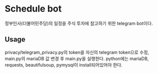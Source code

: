 # Schedule bot

정부인사(더불어민주당)의 일정을 주식 투자에 참고하기 위한 telegram bot이다.

## Usage

privacy/telegram_privacy.py의 token을 자신의 telegram token으로 수정, main.py의 mariaDB 값 변경 후 main.py을 실행한다. python에는 mariaDB, requests, beautifulsoup, pymysql이 install되어있어야 한다.
